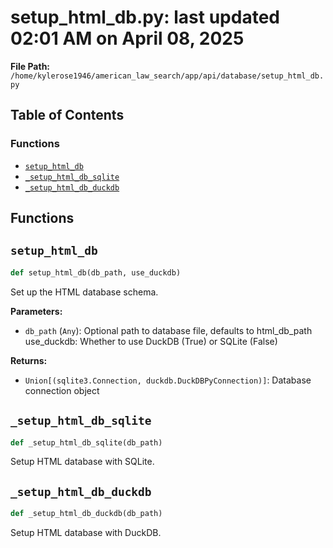 # setup_html_db.py: last updated 02:01 AM on April 08, 2025

**File Path:** `/home/kylerose1946/american_law_search/app/api/database/setup_html_db.py`

## Table of Contents

### Functions

- [`setup_html_db`](#setup_html_db)
- [`_setup_html_db_sqlite`](#_setup_html_db_sqlite)
- [`_setup_html_db_duckdb`](#_setup_html_db_duckdb)

## Functions

## `setup_html_db`

```python
def setup_html_db(db_path, use_duckdb)
```

Set up the HTML database schema.

**Parameters:**

- `db_path` (`Any`): Optional path to database file, defaults to html_db_path
use_duckdb: Whether to use DuckDB (True) or SQLite (False)

**Returns:**

- `Union[(sqlite3.Connection, duckdb.DuckDBPyConnection)]`: Database connection object

## `_setup_html_db_sqlite`

```python
def _setup_html_db_sqlite(db_path)
```

Setup HTML database with SQLite.

## `_setup_html_db_duckdb`

```python
def _setup_html_db_duckdb(db_path)
```

Setup HTML database with DuckDB.
